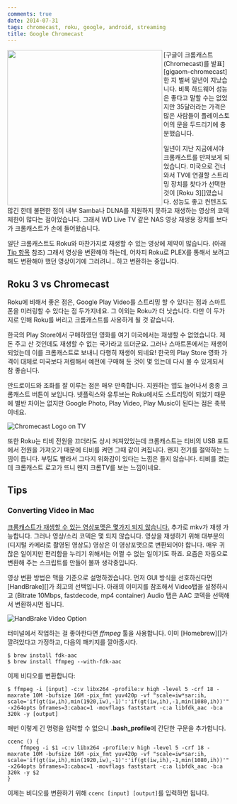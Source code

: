 ```yaml
---
comments: true
date: 2014-07-31
tags: chromecast, roku, google, android, streaming
title: Google Chromecast
---
```


<img src="../media/page/review/chromecast-product.png" width="350px" align="left">
[구글이 크롬캐스트(Chromecast)를 발표][gigaom-chromecast]한 지 벌써 일년이
지났습니다. 비록 하드웨어 성능은 좋다고 말할 수는 없었지만 35달러라는 가격은
많은 사람들이 플레이스토어의 문을 두드리기에 충분했습니다.

일년이 지난 지금에서야 크롬캐스트를 만져보게 되었습니다. 미국으로 건너와서
TV에 연결할 스트리밍 장치를 찾다가 선택한 것이 [Roku 3][]였습니다. 성능도 좋고
컨텐츠도 많긴 한데 불편한 점이 내부 Samba나 DLNA를 지원하지 못하고 재생하는
영상의 코덱 제한이 많다는 점이었습니다. 그래서 WD Live TV 같은 NAS 영상 재생용
장치를 보다가 크롬캐스트가 손에 들어왔습니다.

일단 크롬캐스트도 Roku와 마찬가지로 재생할 수 있는 영상에 제약이 많습니다. (아래
[Tip 항목](#converting-video-in-mac) 참조) 그래서 영상을 변환해야 하는데, 어차피
Roku로 PLEX를 통해서 보려고 해도 변환해야 했던 영상이기에 그러려니.. 하고
변환하는 중입니다.

## Roku 3 vs Chromecast
Roku에 비해서 좋은 점은, Google Play Video를 스트리밍 할 수 있다는 점과
스마트폰을 미러링할 수 있다는 점 두가지네요. 그 이외는 Roku가 더 낫습니다. 다만
이 두가지로 인해 Roku를 버리고 크롬캐스트를 사용하게 될 것 같습니다.

한국의 Play Store에서 구매하였던 영화를 여기 미국에서는 재생할 수 없었습니다. 제
돈 주고 산 것인데도 재생할 수 없는 국가라고 뜨더군요. 그러나 스마트폰에서는
재생이 되었는데 이를 크롬캐스트로 보내니 다행히 재생이 되네요! 한국의 Play Store
영화 가격이 대체로 미국보다 저렴해서 예전에 구매해 둔 것이 몇 있는데 다시 볼 수
있게되서 참 좋습니다.

안드로이드와 조화를 잘 이루는 점은 매우 만족합니다. 지원하는 앱도 늘어나서 종종
크롬캐스트 버튼이 보입니다. 넷플릭스와 유투브는 Roku에서도 스트리밍이 되었기
때문에 별반 차이는 없지만 Google Photo, Play Video, Play Music이 된다는 점은
축복이네요.

![Chromecast Logo on TV](../media/page/review/chromecast-booting.jpg)

또한 Roku는 티비 전원을 끄더라도 상시 켜져있었는데 크롬캐스트는 티비의 USB
포트에서 전원을 가져오기 때문에 티비를 켜면 그때 같이 켜집니다. 왠지 전기를
절약하는 느낌이 듭니다. 부팅도 빨라서 그다지 위화감이 있다는 느낌은 들지
않습니다. 티비를 켰는데 크롬캐스트 로고가 뜨니 왠지 크롬TV를 보는 느낌이네요.

Tips
---

### Converting Video in Mac

[크롬캐스트가 재생할 수 있는 영상포맷은 몇가지 되지 않습니다.][cast_media]
추가로 mkv가 재생 가능합니다. 그러나 영상/소리 코덱은 몇 되지 않습니다.
영상을 재생하기 위해 대부분의 (디지털 카메라로 촬영된 영상도) 영상은 이
영상포맷으로 변환되어야 합니다. 매우 귀찮은 일이지만 편리함을 누리기 위해서는
어쩔 수 없는 일이기도 하죠. 요즘은 자동으로 변환해 주는 스크립트를 만들어 볼까
생각중입니다.

영상 변환 방법은 맥을 기준으로 설명하겠습니다. 먼저 GUI 방식을 선호하신다면
[HandBrake][]가 최고의 선택입니다. 아래의 이미지를 참조해서 Video탭을 설정하시고
(Bitrate 10Mbps, fastdecode, mp4 container) Audio 탭은 AAC 코덱을 선택해서
변환하시면 됩니다.

![HandBrake Video Option](../media/page/review/chromecast-handbrake.png)

터미널에서 작업하는 걸 좋아한다면 _ffmpeg_ 툴을 사용합니다. 이미 [Homebrew][]가
깔려있다고 가정하고, 다음의 패키지를 깔아줍시다.

    $ brew install fdk-aac
    $ brew install ffmpeg --with-fdk-aac

이제 비디오를 변환합니다:

    $ ffmpeg -i [input] -c:v libx264 -profile:v high -level 5 -crf 18 -maxrate 10M -bufsize 16M -pix_fmt yuv420p -vf "scale=iw*sar:ih, scale='if(gt(iw,ih),min(1920,iw),-1)':'if(gt(iw,ih),-1,min(1080,ih))'" -x264opts bframes=3:cabac=1 -movflags faststart -c:a libfdk_aac -b:a 320k -y [output]

매번 이렇게 긴 명령을 입력할 수 없으니 **.bash_profile**에 간단한 구문을
추가합니다.

    ccenc () {
        ffmpeg -i $1 -c:v libx264 -profile:v high -level 5 -crf 18 -maxrate 10M -bufsize 16M -pix_fmt yuv420p -vf "scale=iw*sar:ih, scale='if(gt(iw,ih),min(1920,iw),-1)':'if(gt(iw,ih),-1,min(1080,ih))'" -x264opts bframes=3:cabac=1 -movflags faststart -c:a libfdk_aac -b:a 320k -y $2
    }

이제는 비디오를 변환하기 위해 `ccenc [input] [output]`를 입력하면 됩니다.

[cast_media]: https://developers.google.com/cast/docs/media
[gigaom-chromecast]: http://gigaom.com/2013/07/24/google-announces-chromecast-a-dongle-to-stream-online-videos-to-your-tv/